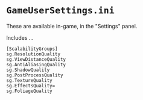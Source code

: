 # `GameUserSettings.ini`

These are available in-game, in the "Settings" panel.

Includes ...

```
[ScalabilityGroups] 
sg.ResolutionQuality
sg.ViewDistanceQuality
sg.AntiAliasingQuality
sg.ShadowQuality
sg.PostProcessQuality
sg.TextureQuality
sg.EffectsQuality=
sg.FoliageQuality
```
